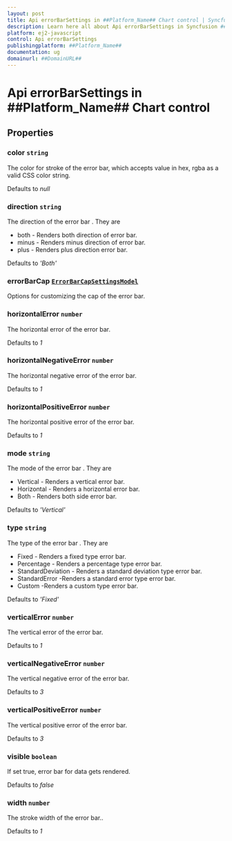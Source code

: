 ```yaml
---
layout: post
title: Api errorBarSettings in ##Platform_Name## Chart control | Syncfusion
description: Learn here all about Api errorBarSettings in Syncfusion ##Platform_Name## Chart control of Syncfusion Essential JS 2 and more.
platform: ej2-javascript
control: Api errorBarSettings 
publishingplatform: ##Platform_Name##
documentation: ug
domainurl: ##DomainURL##
---
```


# Api errorBarSettings in ##Platform_Name## Chart control

## Properties

### color `string`

 The color for stroke of the error bar, which accepts value in hex, rgba as a valid CSS color string.

Defaults to *null*

### direction `string`

The direction of the error bar . They are
* both -  Renders both direction of error bar.
* minus - Renders minus direction of error bar.
* plus - Renders plus direction error bar.

Defaults to *'Both'*

### errorBarCap [`ErrorBarCapSettingsModel`](./api-errorBarCapSettingsModel.html)

Options for customizing the cap of the error bar.

### horizontalError `number`

The horizontal error of the error bar.

Defaults to *1*

### horizontalNegativeError `number`

The horizontal negative error of the error bar.

Defaults to *1*

### horizontalPositiveError `number`

The horizontal positive error of the error bar.

Defaults to *1*

### mode `string`

The mode of the error bar . They are
* Vertical -  Renders a vertical error bar.
* Horizontal - Renders a horizontal error bar.
* Both - Renders both side error bar.

Defaults to *'Vertical'*

### type `string`

The type of the error bar . They are
* Fixed -  Renders a fixed type error bar.
* Percentage - Renders a percentage type error bar.
* StandardDeviation - Renders a standard deviation type error bar.
* StandardError -Renders a standard error type error bar.
* Custom -Renders a custom type error bar.

Defaults to *'Fixed'*

### verticalError `number`

The vertical error of the error bar.

Defaults to *1*

### verticalNegativeError `number`

The vertical negative error of the error bar.

Defaults to *3*

### verticalPositiveError `number`

The vertical positive error of the error bar.

Defaults to *3*

### visible `boolean`

If set true, error bar for data gets rendered.

Defaults to *false*

### width `number`

The stroke width of the error bar..

Defaults to *1*
